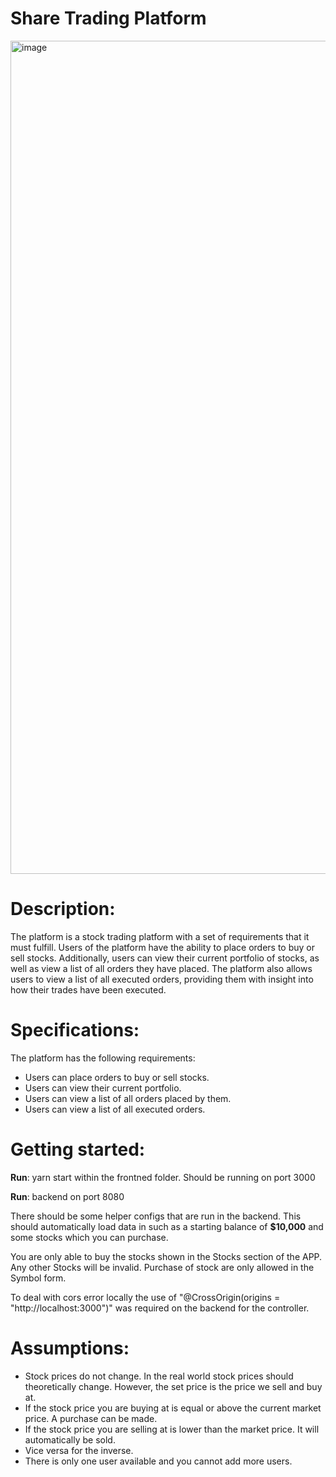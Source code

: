 # Share Trading Platform

<img width="1333" alt="image" src="https://user-images.githubusercontent.com/25177664/235386145-6950008a-6fd9-4813-a592-545092bae5f7.png">

# Description:

The platform is a stock trading platform with a set of requirements that it must fulfill. Users of the platform have the ability to place orders to buy or sell stocks. Additionally, users can view their current portfolio of stocks, as well as view a list of all orders they have placed. The platform also allows users to view a list of all executed orders, providing them with insight into how their trades have been executed.

# Specifications:

The platform has the following requirements:
- Users can place orders to buy or sell stocks.
- Users can view their current portfolio.
- Users can view a list of all orders placed by them.
- Users can view a list of all executed orders.

# Getting started:

**Run**: yarn start within the frontned folder. Should be running on port 3000

**Run**: backend on port 8080

There should be some helper configs that are run in the backend. This should automatically load data in such as a starting balance of **$10,000** and some stocks which you can purchase.

You are only able to buy the stocks shown in the Stocks section of the APP. Any other Stocks will be invalid. Purchase of stock are only allowed in the Symbol form. 

To deal with cors error locally the use of "@CrossOrigin(origins = "http://localhost:3000")" was required on the backend for the controller. 

# Assumptions:
- Stock prices do not change. In the real world stock prices should theoretically change. However, the set price is the price we sell and buy at.
- If the stock price you are buying at is equal or above the current market price. A purchase can be made.
- If the stock price you are selling at is lower than the market price. It will automatically be sold. 
- Vice versa for the inverse. 
- There is only one user available and you cannot add more users.
